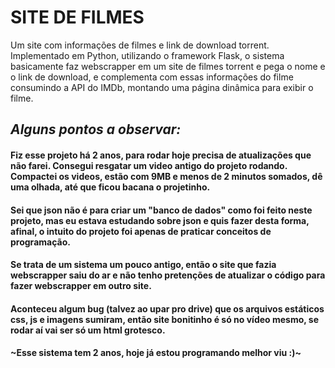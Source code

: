 # SITE DE FILMES

Um site com informações de filmes e link de download torrent. Implementado em Python, utilizando o framework Flask, o sistema basicamente faz webscrapper em um site de filmes torrent e pega o nome e o link de download, e complementa com essas informações do filme consumindo a API do IMDb, montando uma página dinâmica para exibir o filme.


## ***Alguns pontos a observar:***

#### Fiz esse projeto há 2 anos, para rodar hoje precisa de atualizações que não farei. Consegui resgatar um video antigo do projeto rodando. Compactei os videos, estão com 9MB e menos de 2 minutos somados, dê uma olhada, até que ficou bacana o projetinho.

#### Sei que json não é para criar um "banco de dados" como foi feito neste projeto, mas eu estava estudando sobre json e quis fazer desta forma, afinal, o intuito do projeto foi apenas de praticar conceitos de programação.

#### Se trata de um sistema um pouco antigo, então o site que fazia webscrapper saiu do ar e não tenho pretenções de atualizar o código para fazer webscrapper em outro site. 

#### Aconteceu algum bug (talvez ao upar pro drive) que os arquivos estáticos css, js e imagens sumiram, então site bonitinho é só no vídeo mesmo, se rodar aí vai ser só um html grotesco.

#### ~Esse sistema tem 2 anos, hoje já estou programando melhor viu :)~
